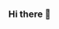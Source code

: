 ### Hi there 👋

<!--
**sufidyanov/sufidyanov** is a ✨ _special_ ✨ repository because its `README.md` (this file) appears on your GitHub profile.

Here are some ideas to get you started:

- I just started learning programming
- My main direction is blockchain
- I have been filming my YouTube channel about the world of cryptocurrencies for a long time
